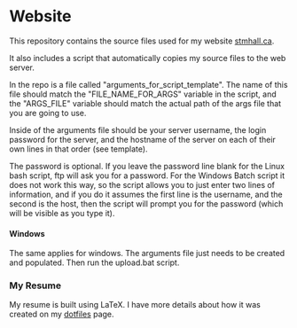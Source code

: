 # Website

This repository contains the source files used for my website
[stmhall.ca](http://www.stmhall.ca).

It also includes a script that automatically copies my source files to the
web server.

In the repo is a file called "arguments_for_script_template". The name of this
file should match the "FILE_NAME_FOR_ARGS" variable in the script, and the
"ARGS_FILE" variable should match the actual path of the args file that you are
going to use.

Inside of the arguments file should be your server username, the login password
for the server, and the hostname of the server on each of their own lines in
that order (see template).

The password is optional. If you leave the password line blank for the Linux
bash script, ftp will ask you for a password. For the Windows Batch script it
does not work this way, so the script allows you to just enter two lines of
information, and if you do it assumes the first line is the username, and the
second is the host, then the script will prompt you for the password (which will
be visible as you type it).

#### Windows

The same applies for windows. The arguments file just needs to be created and
populated. Then run the upload.bat script.

### My Resume

My resume is built using LaTeX. I have more details about how it was created on
my [dotfiles](http://github.com/hallzy/dotfiles) page.
